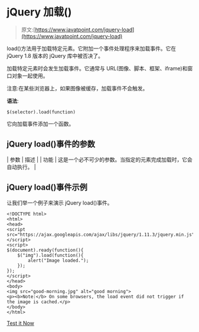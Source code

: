 # jQuery 加载()

> 原文:[https://www.javatpoint.com/jquery-load](https://www.javatpoint.com/jquery-load)

load()方法用于加载特定元素。它附加一个事件处理程序来加载事件。它在 jQuery 1.8 版本的 jQuery 库中被否决了。

加载特定元素时会发生加载事件。它通常与 URL(图像、脚本、框架、iframe)和窗口对象一起使用。

注意:在某些浏览器上，如果图像被缓存，加载事件不会触发。

**语法**:

```
$(selector).load(function)

```

它向加载事件添加一个函数。

## jQuery load()事件的参数

| 参数 | 描述 |
| 功能 | 这是一个必不可少的参数。当指定的元素完成加载时，它会自动执行。 |

## jQuery load()事件示例

让我们举一个例子来演示 jQuery load()事件。

```
<!DOCTYPE html>
<html>
<head>
<script src="https://ajax.googleapis.com/ajax/libs/jquery/1.11.3/jquery.min.js"></script>
<script>
$(document).ready(function(){
    $("img").load(function(){
        alert("Image loaded.");
    });
});
</script>
</head>
<body>
<img src="good-morning.jpg" alt="good morning">
<p><b>Note:</b> On some browsers, the load event did not trigger if the image is cached.</p>
</body>
</html> 

```

[Test it Now](https://www.javatpoint.com/oprweb/test.jsp?filename=jqueryload1)